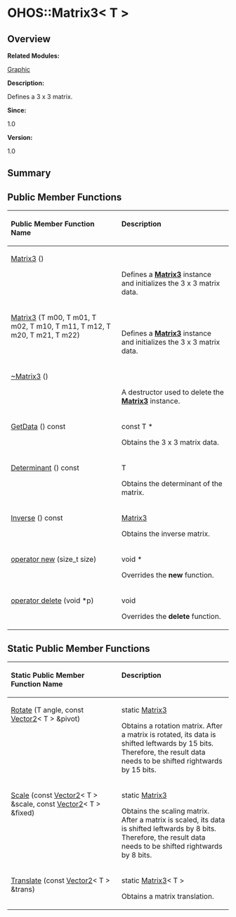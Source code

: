 # OHOS::Matrix3< T \><a name="ZH-CN_TOPIC_0000001055039548"></a>

## **Overview**<a name="section1057195079093535"></a>

**Related Modules:**

[Graphic](Graphic.md)

**Description:**

Defines a 3 x 3 matrix. 

**Since:**

1.0

**Version:**

1.0

## **Summary**<a name="section418850123093535"></a>

## Public Member Functions<a name="pub-methods"></a>

<a name="table212649853093535"></a>
<table><thead align="left"><tr id="row1465179318093535"><th class="cellrowborder" valign="top" width="50%" id="mcps1.1.3.1.1"><p id="p383046308093535"><a name="p383046308093535"></a><a name="p383046308093535"></a>Public Member Function Name</p>
</th>
<th class="cellrowborder" valign="top" width="50%" id="mcps1.1.3.1.2"><p id="p809880963093535"><a name="p809880963093535"></a><a name="p809880963093535"></a>Description</p>
</th>
</tr>
</thead>
<tbody><tr id="row2003137152093535"><td class="cellrowborder" valign="top" width="50%" headers="mcps1.1.3.1.1 "><p id="p1241739101093535"><a name="p1241739101093535"></a><a name="p1241739101093535"></a><a href="Graphic.md#ga8fedd026cac422882e9c0a0d5d1f3b50">Matrix3</a> ()</p>
</td>
<td class="cellrowborder" valign="top" width="50%" headers="mcps1.1.3.1.2 "><p id="p854547715093535"><a name="p854547715093535"></a><a name="p854547715093535"></a>&nbsp;</p>
<p id="p1065864924093535"><a name="p1065864924093535"></a><a name="p1065864924093535"></a>Defines a <strong id="b303532962093535"><a name="b303532962093535"></a><a name="b303532962093535"></a><a href="OHOS-Matrix3-T.md">Matrix3</a></strong> instance and initializes the 3 x 3 matrix data. </p>
</td>
</tr>
<tr id="row95102199093535"><td class="cellrowborder" valign="top" width="50%" headers="mcps1.1.3.1.1 "><p id="p43332724093535"><a name="p43332724093535"></a><a name="p43332724093535"></a><a href="Graphic.md#ga068d055d130c7c46269072bf65254082">Matrix3</a> (T m00, T m01, T m02, T m10, T m11, T m12, T m20, T m21, T m22)</p>
</td>
<td class="cellrowborder" valign="top" width="50%" headers="mcps1.1.3.1.2 "><p id="p2062160409093535"><a name="p2062160409093535"></a><a name="p2062160409093535"></a>&nbsp;</p>
<p id="p1552186000093535"><a name="p1552186000093535"></a><a name="p1552186000093535"></a>Defines a <strong id="b1162026835093535"><a name="b1162026835093535"></a><a name="b1162026835093535"></a><a href="OHOS-Matrix3-T.md">Matrix3</a></strong> instance and initializes the 3 x 3 matrix data. </p>
</td>
</tr>
<tr id="row877831004093535"><td class="cellrowborder" valign="top" width="50%" headers="mcps1.1.3.1.1 "><p id="p910697128093535"><a name="p910697128093535"></a><a name="p910697128093535"></a><a href="Graphic.md#ga9cf7c2656623468c34003bb3c4056a72">~Matrix3</a> ()</p>
</td>
<td class="cellrowborder" valign="top" width="50%" headers="mcps1.1.3.1.2 "><p id="p448137344093535"><a name="p448137344093535"></a><a name="p448137344093535"></a>&nbsp;</p>
<p id="p1194970341093535"><a name="p1194970341093535"></a><a name="p1194970341093535"></a>A destructor used to delete the <strong id="b668805540093535"><a name="b668805540093535"></a><a name="b668805540093535"></a><a href="OHOS-Matrix3-T.md">Matrix3</a></strong> instance. </p>
</td>
</tr>
<tr id="row2086765940093535"><td class="cellrowborder" valign="top" width="50%" headers="mcps1.1.3.1.1 "><p id="p1221257751093535"><a name="p1221257751093535"></a><a name="p1221257751093535"></a><a href="Graphic.md#ga8fd60ee68cc3a51d8c7ea9d3d665323c">GetData</a> () const</p>
</td>
<td class="cellrowborder" valign="top" width="50%" headers="mcps1.1.3.1.2 "><p id="p415975102093535"><a name="p415975102093535"></a><a name="p415975102093535"></a>const T *&nbsp;</p>
<p id="p1658507425093535"><a name="p1658507425093535"></a><a name="p1658507425093535"></a>Obtains the 3 x 3 matrix data. </p>
</td>
</tr>
<tr id="row362782337093535"><td class="cellrowborder" valign="top" width="50%" headers="mcps1.1.3.1.1 "><p id="p963915830093535"><a name="p963915830093535"></a><a name="p963915830093535"></a><a href="Graphic.md#ga5464ffd57d0abbd0381b2a6cf3a7d2fb">Determinant</a> () const</p>
</td>
<td class="cellrowborder" valign="top" width="50%" headers="mcps1.1.3.1.2 "><p id="p1807157117093535"><a name="p1807157117093535"></a><a name="p1807157117093535"></a>T&nbsp;</p>
<p id="p1479835198093535"><a name="p1479835198093535"></a><a name="p1479835198093535"></a>Obtains the determinant of the matrix. </p>
</td>
</tr>
<tr id="row799778879093535"><td class="cellrowborder" valign="top" width="50%" headers="mcps1.1.3.1.1 "><p id="p725184543093535"><a name="p725184543093535"></a><a name="p725184543093535"></a><a href="Graphic.md#gabf1edc9a01bace13596de01615ae20a2">Inverse</a> () const</p>
</td>
<td class="cellrowborder" valign="top" width="50%" headers="mcps1.1.3.1.2 "><p id="p1208229890093535"><a name="p1208229890093535"></a><a name="p1208229890093535"></a><a href="OHOS-Matrix3-T.md">Matrix3</a>&nbsp;</p>
<p id="p2111978631093535"><a name="p2111978631093535"></a><a name="p2111978631093535"></a>Obtains the inverse matrix. </p>
</td>
</tr>
<tr id="row1424363713093535"><td class="cellrowborder" valign="top" width="50%" headers="mcps1.1.3.1.1 "><p id="p1413409626093535"><a name="p1413409626093535"></a><a name="p1413409626093535"></a><a href="Graphic.md#ga4854963aa969ee20a6cd174a70f5cd23">operator new</a> (size_t size)</p>
</td>
<td class="cellrowborder" valign="top" width="50%" headers="mcps1.1.3.1.2 "><p id="p1870245778093535"><a name="p1870245778093535"></a><a name="p1870245778093535"></a>void *&nbsp;</p>
<p id="p515527655093535"><a name="p515527655093535"></a><a name="p515527655093535"></a>Overrides the <strong id="b1856300574093535"><a name="b1856300574093535"></a><a name="b1856300574093535"></a>new</strong> function. </p>
</td>
</tr>
<tr id="row428473992093535"><td class="cellrowborder" valign="top" width="50%" headers="mcps1.1.3.1.1 "><p id="p293268650093535"><a name="p293268650093535"></a><a name="p293268650093535"></a><a href="Graphic.md#gadf1997a0f56ac2b220e7f0f8e8e0a6ef">operator delete</a> (void *p)</p>
</td>
<td class="cellrowborder" valign="top" width="50%" headers="mcps1.1.3.1.2 "><p id="p635851355093535"><a name="p635851355093535"></a><a name="p635851355093535"></a>void&nbsp;</p>
<p id="p74413970093535"><a name="p74413970093535"></a><a name="p74413970093535"></a>Overrides the <strong id="b559304360093535"><a name="b559304360093535"></a><a name="b559304360093535"></a>delete</strong> function. </p>
</td>
</tr>
</tbody>
</table>

## Static Public Member Functions<a name="pub-static-methods"></a>

<a name="table109650236093535"></a>
<table><thead align="left"><tr id="row1503677222093535"><th class="cellrowborder" valign="top" width="50%" id="mcps1.1.3.1.1"><p id="p1312366474093535"><a name="p1312366474093535"></a><a name="p1312366474093535"></a>Static Public Member Function Name</p>
</th>
<th class="cellrowborder" valign="top" width="50%" id="mcps1.1.3.1.2"><p id="p1873257622093535"><a name="p1873257622093535"></a><a name="p1873257622093535"></a>Description</p>
</th>
</tr>
</thead>
<tbody><tr id="row639289371093535"><td class="cellrowborder" valign="top" width="50%" headers="mcps1.1.3.1.1 "><p id="p1014642559093535"><a name="p1014642559093535"></a><a name="p1014642559093535"></a><a href="Graphic.md#ga8bd72462c8fdba21d3a805a415a88d06">Rotate</a> (T angle, const <a href="OHOS-Vector2-T.md">Vector2</a>&lt; T &gt; &amp;pivot)</p>
</td>
<td class="cellrowborder" valign="top" width="50%" headers="mcps1.1.3.1.2 "><p id="p1896342474093535"><a name="p1896342474093535"></a><a name="p1896342474093535"></a>static <a href="OHOS-Matrix3-T.md">Matrix3</a>&nbsp;</p>
<p id="p2064047681093535"><a name="p2064047681093535"></a><a name="p2064047681093535"></a>Obtains a rotation matrix. After a matrix is rotated, its data is shifted leftwards by 15 bits. Therefore, the result data needs to be shifted rightwards by 15 bits. </p>
</td>
</tr>
<tr id="row1771942696093535"><td class="cellrowborder" valign="top" width="50%" headers="mcps1.1.3.1.1 "><p id="p1731086554093535"><a name="p1731086554093535"></a><a name="p1731086554093535"></a><a href="Graphic.md#ga915aa59cac37c6584fafb06a06046087">Scale</a> (const <a href="OHOS-Vector2-T.md">Vector2</a>&lt; T &gt; &amp;scale, const <a href="OHOS-Vector2-T.md">Vector2</a>&lt; T &gt; &amp;fixed)</p>
</td>
<td class="cellrowborder" valign="top" width="50%" headers="mcps1.1.3.1.2 "><p id="p1311410426093535"><a name="p1311410426093535"></a><a name="p1311410426093535"></a>static <a href="OHOS-Matrix3-T.md">Matrix3</a>&nbsp;</p>
<p id="p96768868093535"><a name="p96768868093535"></a><a name="p96768868093535"></a>Obtains the scaling matrix. After a matrix is scaled, its data is shifted leftwards by 8 bits. Therefore, the result data needs to be shifted rightwards by 8 bits. </p>
</td>
</tr>
<tr id="row1229897940093535"><td class="cellrowborder" valign="top" width="50%" headers="mcps1.1.3.1.1 "><p id="p1262398766093535"><a name="p1262398766093535"></a><a name="p1262398766093535"></a><a href="Graphic.md#gab1cbae80ef16538294c97ba81626970e">Translate</a> (const <a href="OHOS-Vector2-T.md">Vector2</a>&lt; T &gt; &amp;trans)</p>
</td>
<td class="cellrowborder" valign="top" width="50%" headers="mcps1.1.3.1.2 "><p id="p1761980472093535"><a name="p1761980472093535"></a><a name="p1761980472093535"></a>static <a href="OHOS-Matrix3-T.md">Matrix3</a>&lt; T &gt;&nbsp;</p>
<p id="p1134111254093535"><a name="p1134111254093535"></a><a name="p1134111254093535"></a>Obtains a matrix translation. </p>
</td>
</tr>
</tbody>
</table>

